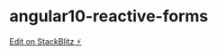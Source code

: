 # angular10-reactive-forms

[Edit on StackBlitz ⚡️](https://stackblitz.com/edit/angular10-reactive-forms)